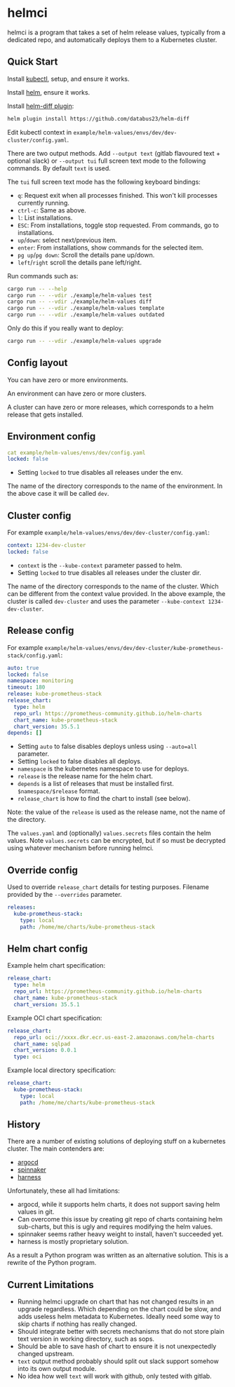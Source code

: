 # helmci

helmci is a program that takes a set of helm release values, typically from a dedicated repo, and automatically deploys them to a Kubernetes cluster.

## Quick Start

Install [kubectl](https://kubernetes.io/docs/tasks/tools/install-kubectl-linux/), setup, and ensure it works.

Install [helm](https://helm.sh/docs/intro/install/), ensure it works.

Install [helm-diff plugin](https://github.com/databus23/helm-diff):

```sh
helm plugin install https://github.com/databus23/helm-diff
```

Edit kubectl context in `example/helm-values/envs/dev/dev-cluster/config.yaml`.

There are two output methods. Add `--output text` (gitlab flavoured text + optional slack) or `--output tui` full screen text mode to the following commands. By default `text` is used.

The `tui` full screen text mode has the following keyboard bindings:

* `q`: Request exit when all processes finished. This won't kill processes currently running.
* `ctrl-c`: Same as above.
* `l`: List installations.
* `ESC`: From installations, toggle stop requested. From commands, go to installations.
* `up`/`down`: select next/previous item.
* `enter`: From installations, show commands for the selected item.
* `pg up`/`pg down`: Scroll the details pane up/down.
* `left`/`right` scroll the details pane left/right.

Run commands such as:

```sh
cargo run -- --help
cargo run -- --vdir ./example/helm-values test
cargo run -- --vdir ./example/helm-values diff
cargo run -- --vdir ./example/helm-values template
cargo run -- --vdir ./example/helm-values outdated
```

Only do this if you really want to deploy:

```sh
cargo run -- --vdir ./example/helm-values upgrade
```

## Config layout

You can have zero or more environments.

An environment can have zero or more clusters.

A cluster can have zero or more releases, which corresponds to a helm release that gets installed.

## Environment config

```yaml
cat example/helm-values/envs/dev/config.yaml
locked: false
```

* Setting `locked` to true disables all releases under the env.

The name of the directory corresponds to the name of the environment. In the above case it will be called `dev`.

## Cluster config

For example `example/helm-values/envs/dev/dev-cluster/config.yaml`:

```yaml
context: 1234-dev-cluster
locked: false
```

* `context` is the `--kube-context` parameter passed to helm.
* Setting `locked` to true disables all releases under the cluster dir.

The name of the directory corresponds to the name of the cluster. Which can be different from the context value provided. In the above example, the cluster is called `dev-cluster` and uses the parameter `--kube-context 1234-dev-cluster`.

## Release config

For example `example/helm-values/envs/dev/dev-cluster/kube-prometheus-stack/config.yaml`:

```yaml
auto: true
locked: false
namespace: monitoring
timeout: 180
release: kube-prometheus-stack
release_chart:
  type: helm
  repo_url: https://prometheus-community.github.io/helm-charts
  chart_name: kube-prometheus-stack
  chart_version: 35.5.1
depends: []
```

* Setting `auto` to false disables deploys unless using `--auto=all` parameter.
* Setting `locked` to false disables all deploys.
* `namespace` is the kubernetes namespace to use for deploys.
* `release` is the release name for the helm chart.
* `depends` is a list of releases that must be installed first. `$namespace/$release` format.
* `release_chart` is how to find the chart to install (see below).

Note: the value of the `release` is used as the release name, not the name of the directory.

The `values.yaml` and (optionally) `values.secrets` files contain the helm values. Note `values.secrets` can be encrypted, but if so must be decrypted using whatever mechanism before running helmci.

## Override config

Used to override `release_chart` details for testing purposes. Filename provided by the `--overrides` parameter.

```yaml
releases:
  kube-prometheus-stack:
    type: local
    path: /home/me/charts/kube-prometheus-stack
```

## Helm chart config

Example helm chart specification:

```yaml
release_chart:
  type: helm
  repo_url: https://prometheus-community.github.io/helm-charts
  chart_name: kube-prometheus-stack
  chart_version: 35.5.1
```

Example OCI chart specification:

```yaml
release_chart:
  repo_url: oci://xxxx.dkr.ecr.us-east-2.amazonaws.com/helm-charts
  chart_name: sqlpad
  chart_version: 0.0.1
  type: oci
```

Example local directory specification:

```yaml
release_chart:
  kube-prometheus-stack:
    type: local
    path: /home/me/charts/kube-prometheus-stack
```

## History

There are a number of existing solutions of deploying stuff on a kubernetes cluster. The main contenders are:

* [argocd](https://argoproj.github.io/cd/)
* [spinnaker](https://spinnaker.io/)
* [harness](https://docs.harness.io/)

Unfortunately, these all had limitations:

* argocd, while it supports helm charts, it does not support saving helm values in git.
* Can overcome this issue by creating git repo of charts containing helm sub-charts, but this is ugly and requires modifying the helm values.
* spinnaker seems rather heavy weight to install, haven't succeeded yet.
* harness is mostly proprietary solution.

As a result a Python program was written as an alternative solution. This is a rewrite of the Python program.

## Current Limitations

* Running helmci upgrade on chart that has not changed results in an upgrade regardless. Which depending on the chart could be slow, and adds useless helm metadata to Kubernetes. Ideally need some way to skip charts if nothing has really changed.
* Should integrate better with secrets mechanisms that do not store plain text version in working directory, such as sops.
* Should be able to save hash of chart to ensure it is not unexpectedly changed upstream.
* `text` output method probably should split out slack support somehow into its own output module.
* No idea how well `text` will work with github, only tested with gitlab.
